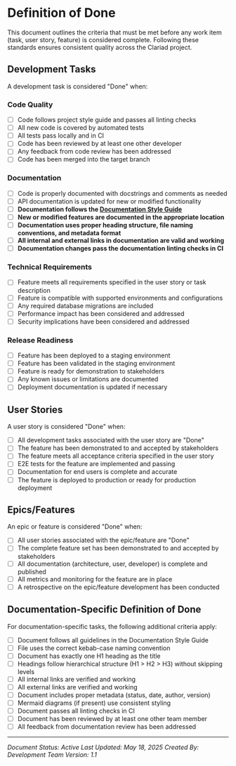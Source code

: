 # Definition of Done

This document outlines the criteria that must be met before any work item (task, user story, feature) is considered complete. Following these standards ensures consistent quality across the Clariad project.

## Development Tasks

A development task is considered "Done" when:

### Code Quality
- [ ] Code follows project style guide and passes all linting checks
- [ ] All new code is covered by automated tests
- [ ] All tests pass locally and in CI
- [ ] Code has been reviewed by at least one other developer
- [ ] Any feedback from code review has been addressed
- [ ] Code has been merged into the target branch

### Documentation
- [ ] Code is properly documented with docstrings and comments as needed
- [ ] API documentation is updated for new or modified functionality
- [ ] **Documentation follows the [Documentation Style Guide](/docs/documentation-style-guide.md)**
- [ ] **New or modified features are documented in the appropriate location**
- [ ] **Documentation uses proper heading structure, file naming conventions, and metadata format**
- [ ] **All internal and external links in documentation are valid and working**
- [ ] **Documentation changes pass the documentation linting checks in CI**

### Technical Requirements
- [ ] Feature meets all requirements specified in the user story or task description
- [ ] Feature is compatible with supported environments and configurations
- [ ] Any required database migrations are included
- [ ] Performance impact has been considered and addressed
- [ ] Security implications have been considered and addressed

### Release Readiness
- [ ] Feature has been deployed to a staging environment
- [ ] Feature has been validated in the staging environment
- [ ] Feature is ready for demonstration to stakeholders
- [ ] Any known issues or limitations are documented
- [ ] Deployment documentation is updated if necessary

## User Stories

A user story is considered "Done" when:

- [ ] All development tasks associated with the user story are "Done"
- [ ] The feature has been demonstrated to and accepted by stakeholders
- [ ] The feature meets all acceptance criteria specified in the user story
- [ ] E2E tests for the feature are implemented and passing
- [ ] Documentation for end users is complete and accurate
- [ ] The feature is deployed to production or ready for production deployment

## Epics/Features

An epic or feature is considered "Done" when:

- [ ] All user stories associated with the epic/feature are "Done"
- [ ] The complete feature set has been demonstrated to and accepted by stakeholders
- [ ] All documentation (architecture, user, developer) is complete and published
- [ ] All metrics and monitoring for the feature are in place
- [ ] A retrospective on the epic/feature development has been conducted

## Documentation-Specific Definition of Done

For documentation-specific tasks, the following additional criteria apply:

- [ ] Document follows all guidelines in the Documentation Style Guide
- [ ] File uses the correct kebab-case naming convention
- [ ] Document has exactly one H1 heading as the title
- [ ] Headings follow hierarchical structure (H1 > H2 > H3) without skipping levels
- [ ] All internal links are verified and working
- [ ] All external links are verified and working
- [ ] Document includes proper metadata (status, date, author, version)
- [ ] Mermaid diagrams (if present) use consistent styling
- [ ] Document passes all linting checks in CI
- [ ] Document has been reviewed by at least one other team member
- [ ] All feedback from documentation review has been addressed

---

*Document Status: Active*
*Last Updated: May 18, 2025*
*Created By: Development Team*
*Version: 1.1*
